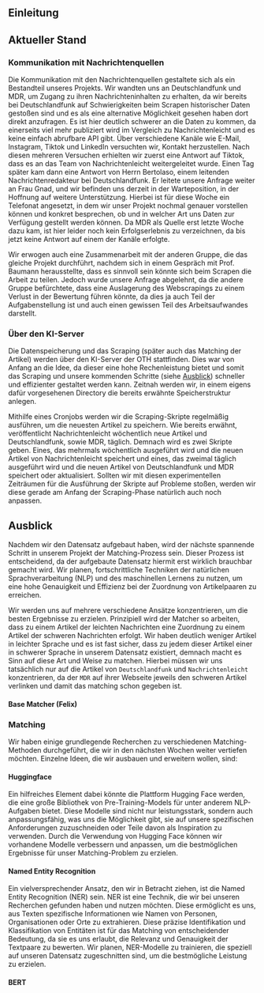 ## Einleitung

## Aktueller Stand 
### Kommunikation mit Nachrichtenquellen

Die Kommunikation mit den Nachrichtenquellen gestaltete sich als ein Bestandteil unseres Projekts. Wir wandten uns an Deutschlandfunk und MDR, um Zugang zu ihren Nachrichteninhalten zu erhalten, da wir bereits bei Deutschlandfunk auf Schwierigkeiten beim Scrapen historischer Daten gestoßen sind und es als eine alternative Möglichkeit gesehen haben dort direkt anzufragen. Es ist hier deutlich schwerer an die Daten zu kommen, da einerseits viel mehr publiziert wird im Vergleich zu Nachrichtenleicht und es keine einfach abrufbare API gibt. Über verschiedene Kanäle wie E-Mail, Instagram, Tiktok und LinkedIn versuchten wir, Kontakt herzustellen. Nach diesen mehreren Versuchen erhielten wir zuerst eine Antwort auf Tiktok, dass es an das Team von Nachrichtenleicht weitergeleitet wurde. Einen Tag später kam dann eine Antwort von Herrn Bertolaso, einem leitenden Nachrichtenredakteur bei Deutschlandfunk. Er leitete unsere Anfrage weiter an Frau Gnad, und wir befinden uns derzeit in der Warteposition, in der Hoffnung auf weitere Unterstützung. Hierbei ist für diese Woche ein Telefonat angesetzt, in dem wir unser Projekt nochmal genauer vorstellen können und konkret besprechen, ob und in welcher Art uns Daten zur Verfügung gestellt werden können. Da MDR als Quelle erst letzte Woche dazu kam, ist hier leider noch kein Erfolgserlebnis zu verzeichnen, da bis jetzt keine Antwort auf einem der Kanäle erfolgte. 

Wir erwogen auch eine Zusammenarbeit mit der anderen Gruppe, die das gleiche Projekt durchführt, nachdem sich in einem Gespräch mit Prof. Baumann herausstellte, dass es sinnvoll sein könnte sich beim Scrapen die Arbeit zu teilen. Jedoch wurde unsere Anfrage abgelehnt, da die andere Gruppe befürchtete, dass eine Auslagerung des Webscrapings zu einem Verlust in der Bewertung führen könnte, da dies ja auch Teil der Aufgabenstellung ist und auch einen gewissen Teil des Arbeitsaufwandes darstellt.


### Über den KI-Server

Die Datenspeicherung und das Scraping (später auch das Matching der Artikel) werden über den KI-Server der OTH stattfinden. Dies war von Anfang an die Idee, da dieser eine hohe Rechenleistung bietet und somit das Scraping und unsere kommenden Schritte (siehe [Ausblick](#ausblick)) schneller und effizienter gestaltet werden kann. Zeitnah werden wir, in einem eigens dafür vorgesehenen Directory die bereits erwähnte Speicherstruktur anlegen.

Mithilfe eines Cronjobs werden wir die Scraping-Skripte regelmäßig ausführen, um die neuesten Artikel zu speichern. Wie bereits erwähnt, veröffentlicht Nachrichtenleicht wöchentlich neue Artikel und Deutschlandfunk, sowie MDR, täglich. Demnach wird es zwei Skripte geben. Eines, das mehrmals wöchentlich ausgeführt wird und die neuen Artikel von Nachrichtenleicht speichert und eines, das zweimal täglich ausgeführt wird und die neuen Artikel von Deutschlandfunk und MDR speichert oder aktualisiert. Sollten wir mit diesen experimentellen Zeiträumen für die Ausführung der Skripte auf Probleme stoßen, werden wir diese gerade am Anfang der Scraping-Phase natürlich auch noch anpassen.

## Ausblick

Nachdem wir den Datensatz aufgebaut haben, wird der nächste spannende Schritt in unserem Projekt der Matching-Prozess sein. Dieser Prozess ist entscheidend, da der aufgebaute Datensatz hiermit erst wirklich brauchbar gemacht wird. Wir planen, fortschrittliche Techniken der natürlichen Sprachverarbeitung (NLP) und des maschinellen Lernens zu nutzen, um eine hohe Genauigkeit und Effizienz bei der Zuordnung von Artikelpaaren zu erreichen.

Wir werden uns auf mehrere verschiedene Ansätze konzentrieren, um die besten Ergebnisse zu erzielen. Prinzipiell wird der Matcher so arbeiten, dass zu einem Artikel der leichten Nachrichten eine Zuordnung zu einem Artikel der schweren Nachrichten erfolgt. Wir haben deutlich weniger Artikel in leichter Sprache und es ist fast sicher, dass zu jedem dieser Artikel einer in schwerer Sprache in unserem Datensatz existiert, demnach macht es Sinn auf diese Art und Weise zu matchen. Hierbei müssen wir uns tatsächlich nur auf die Artikel von `Deutschlandfunk` und `Nachrichtenleicht` konzentrieren, da der `MDR` auf ihrer Webseite jeweils den schweren Artikel verlinken und damit das matching schon gegeben ist. 

#### Base Matcher (Felix)

### Matching

Wir haben einige grundlegende Recherchen zu verschiedenen Matching-Methoden durchgeführt, die wir in den nächsten Wochen weiter vertiefen möchten. Einzelne Ideen, die wir ausbauen und erweitern wollen, sind:

#### Huggingface

Ein hilfreiches Element dabei könnte die Plattform Hugging Face werden, die eine große Bibliothek von Pre-Training-Models für unter anderem NLP-Aufgaben bietet. Diese Modelle sind nicht nur leistungsstark, sondern auch anpassungsfähig, was uns die Möglichkeit gibt, sie auf unsere spezifischen Anforderungen zuzuschneiden oder Teile davon als Inspiration zu verwenden. Durch die Verwendung von Hugging Face können wir vorhandene Modelle verbessern und anpassen, um die bestmöglichen Ergebnisse für unser Matching-Problem zu erzielen.

#### Named Entity Recognition

Ein vielversprechender Ansatz, den wir in Betracht ziehen, ist die Named Entity Recognition (NER) sein. NER ist eine Technik, die wir bei unseren Recherchen gefunden haben und nutzen möchten. Diese ermöglicht es uns, aus Texten spezifische Informationen wie Namen von Personen, Organisationen oder Orte zu extrahieren. Diese präzise Identifikation und Klassifikation von Entitäten ist für das Matching von entscheidender Bedeutung, da sie es uns erlaubt, die Relevanz und Genauigkeit der Textpaare zu bewerten. Wir planen, NER-Modelle zu trainieren, die speziell auf unseren Datensatz zugeschnitten sind, um die bestmögliche Leistung zu erzielen.

#### BERT